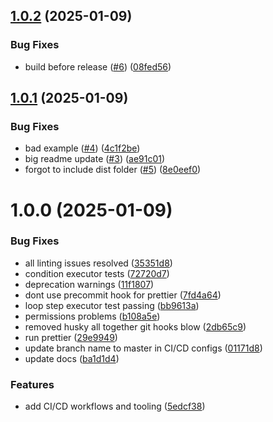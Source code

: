 ## [1.0.2](https://github.com/BelfordZ/open-rpc-flow/compare/v1.0.1...v1.0.2) (2025-01-09)

### Bug Fixes

- build before release ([#6](https://github.com/BelfordZ/open-rpc-flow/issues/6)) ([08fed56](https://github.com/BelfordZ/open-rpc-flow/commit/08fed563c27064ae74a7164f1c4a167a287ce405))

## [1.0.1](https://github.com/BelfordZ/open-rpc-flow/compare/v1.0.0...v1.0.1) (2025-01-09)

### Bug Fixes

- bad example ([#4](https://github.com/BelfordZ/open-rpc-flow/issues/4)) ([4c1f2be](https://github.com/BelfordZ/open-rpc-flow/commit/4c1f2bedd17fe041fe1536c3fa7d36ba508e80eb))
- big readme update ([#3](https://github.com/BelfordZ/open-rpc-flow/issues/3)) ([ae91c01](https://github.com/BelfordZ/open-rpc-flow/commit/ae91c01e701cddd4bf1725a6c170d3517760f940))
- forgot to include dist folder ([#5](https://github.com/BelfordZ/open-rpc-flow/issues/5)) ([8e0eef0](https://github.com/BelfordZ/open-rpc-flow/commit/8e0eef003801ee5f6c442a917a69c5f28b2e1a88))

# 1.0.0 (2025-01-09)

### Bug Fixes

- all linting issues resolved ([35351d8](https://github.com/BelfordZ/open-rpc-flow/commit/35351d8d03b35cb7bbf9723b92809066dbbf727e))
- condition executor tests ([72720d7](https://github.com/BelfordZ/open-rpc-flow/commit/72720d717e35949293abb3e34e663d08b9a1675d))
- deprecation warnings ([11f1807](https://github.com/BelfordZ/open-rpc-flow/commit/11f180744367c5655a2745aa82245f70fa1c2147))
- dont use precommit hook for prettier ([7fd4a64](https://github.com/BelfordZ/open-rpc-flow/commit/7fd4a642f51884202f61070dac6a175d66333809))
- loop step executor test passing ([bb9613a](https://github.com/BelfordZ/open-rpc-flow/commit/bb9613a2835f4a8abc22fdb6ea3326279316b223))
- permissions problems ([b108a5e](https://github.com/BelfordZ/open-rpc-flow/commit/b108a5e20e819eba3be124804a3d68ee01947926))
- removed husky all together git hooks blow ([2db65c9](https://github.com/BelfordZ/open-rpc-flow/commit/2db65c95d476a2ea40985b214c49553145869479))
- run prettier ([29e9949](https://github.com/BelfordZ/open-rpc-flow/commit/29e9949d295c37af60f86ad98768c3894a6f4d69))
- update branch name to master in CI/CD configs ([01171d8](https://github.com/BelfordZ/open-rpc-flow/commit/01171d8776e068491e4f0c2ccb9c612282195d2d))
- update docs ([ba1d1d4](https://github.com/BelfordZ/open-rpc-flow/commit/ba1d1d4e3af3d880fa796cb84c3a886bee9354fa))

### Features

- add CI/CD workflows and tooling ([5edcf38](https://github.com/BelfordZ/open-rpc-flow/commit/5edcf38c0a657fec114cacd0139f7e09f87256f3))
